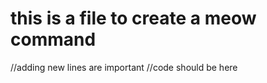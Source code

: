 # this is a file to create a meow command 
//adding new lines are important 
//code should be here 
